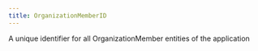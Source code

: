 ```yaml
---
title: OrganizationMemberID
---
```


A unique identifier for all OrganizationMember entities of the application
